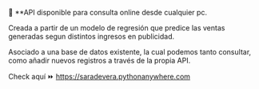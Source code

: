 🔶 **API disponible para consulta online desde cualquier pc.

Creada a partir de un modelo de regresión que predice las ventas generadas segun distintos ingresos en publicidad.

Asociado a una base de datos existente, la cual podemos tanto consultar, como añadir nuevos registros a través de la propia API.

Check aquí ⏩ https://saradevera.pythonanywhere.com
